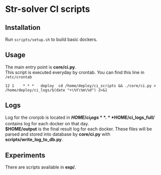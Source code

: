 # Str-solver CI scripts

## Installation
Run `scripts/setup.sh` to build basic dockers.

## Usage
The main entry point is **core/ci.py**.   
This script is executed everyday by crontab.
You can find this line in `/etc/crontab`
```
12 1    * * *   deploy  cd /home/deploy/ci_scripts && ./core/ci.py > /home/deploy/ci_logs/$(date "+\%Y\%m\%d") 2>&1
```

## Logs
Log for the cronjob is located in **$HOME/ci_logs**.   
**$HOME/ci_logs_full/** contains log for each docker on that day.   
**$HOME/output** is the final result log for each docker.
These files will be parsed and stored into database by **core/ci.py** 
with **scripts/write_log_to_db.py**.

## Experiments
There are scripts available in **exp/**.
